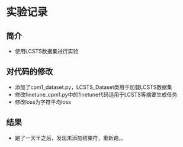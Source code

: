  # 实验记录

## 简介

- 使用LCSTS数据集进行实验

## 对代码的修改

- 添加了cpm1_dataset.py，LCSTS_Dataset类用于加载LCSTS数据集
- 修改finetune_cpm1.py中的finetune代码适用于LCSTS等摘要生成任务
- 修改loss为字符平均loss

## 结果

- 跑了一天半之后，发现未添加结束符，重新跑。。
